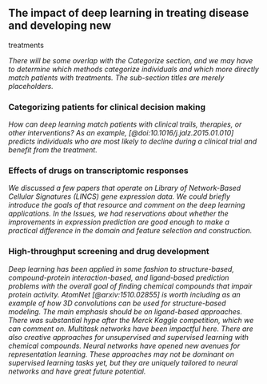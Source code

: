 ## The impact of deep learning in treating disease and developing new
treatments

*There will be some overlap with the Categorize section, and we may have to
determine which methods categorize individuals and which more directly match
patients with treatments.  The sub-section titles are merely placeholders.*

### Categorizing patients for clinical decision making

*How can deep learning match patients with clinical trails, therapies, or
other interventions?  As an example, [@doi:10.1016/j.jalz.2015.01.010]
predicts individuals who are most likely to decline during a clinical trial
and benefit from the treatment.*

### Effects of drugs on transcriptomic responses

*We discussed a few papers that operate on Library of Network-Based Cellular
Signatures (LINCS) gene expression data.  We could briefly introduce the
goals of that resource and comment on the deep learning applications.  In the
Issues, we had reservations about whether the improvements in expression
prediction are good enough to make a practical difference in the domain and
feature selection and construction.*

### High-throughput screening and drug development

*Deep learning has been applied in some fashion to structure-based,
compound-protein interaction-based, and ligand-based prediction problems
with the overall goal of finding chemical compounds that impair protein
activity.  AtomNet [@arxiv:1510.02855] is worth including as an example
of how 3D convolutions can be used for structure-based modeling.  The main
emphasis should be on ligand-based approaches.  There was substantial hype
after the Merck Kaggle competition, which we can comment on.  Multitask
networks have been impactful here.  There are also creative approaches
for unsupervised and supervised learning with chemical compounds.  Neural
networks have opened new avenues for representation learning.  These
approaches may not be dominant on supervised learning
tasks yet, but they are uniquely tailored to neural networks and have
great future potential.*

